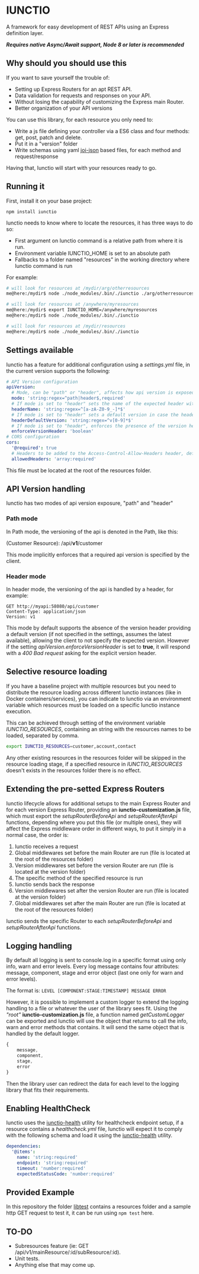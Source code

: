 # IUNCTIO
A framework for easy development of REST APIs using an Express definition layer.

***Requires native Async/Await support, Node 8 or later is recommended***

## Why should you should use this
If you want to save yourself the trouble of:
- Setting up Express Routers for an apt REST API.
- Data validation for requests and responses on your API.
- Without losing the capability of customizing the Express main Router.
- Better organization of your API versions

You can use this library, for each resource you only need to:

- Write a js file defining your controller via a ES6 class and four methods: get, post, patch and delete.
- Put it in a "version" folder
- Write schemas using yaml [joi-json](https://github.com/vandium-io/joi-json) based files, for each method and request/response

Having that, Iunctio will start with your resources ready to go.

## Running it
First, install it on your base project:

```
npm install iunctio
```

Iunctio needs to know where to locate the resources, it has three ways to do so:

- First argument on Iunctio command is a relative path from where it is run.
- Environment variable IUNCTIO_HOME is set to an absolute path
- Fallbacks to a folder named "resources" in the working directory where Iunctio command is run

For example:

```bash
# will look for resources at /mydir/arg/otherresources
me@here:/mydir$ node ./node_modules/.bin/./iunctio ./arg/otherresources

# will look for resources at /anywhere/myresources
me@here:/mydir$ export IUNCTIO_HOME=/anywhere/myresources
me@here:/mydir$ node ./node_modules/.bin/./iunctio

# will look for resources at /mydir/resources
me@here:/mydir$ node ./node_modules/.bin/./iunctio
```

## Settings available
Iunctio has a feature for additional configuration using a *settings.yml* file, in the current version supports the following:

```yaml
# API Version configuration
apiVersion:
  # Mode, can be "path" or "header", affects how api version is exposed and expected
  mode: 'string:regex=^path|header$,required'
  # If mode is set to "header" sets the name of the expected header with version
  headerName: 'string:regex=^[a-zA-Z0-9_-]*$'
  # If mode is set to "header" sets a default version in case the header is not sent
  headerDefaultVersion: 'string:regex=^v[0-9]*$'
  # If mode is set to "header", enforces the presence of the version header in each request (default is false)
  enforceVersionHeader: 'boolean'
# CORS configuration
cors:
  '@required': true
  # Headers to be added to the Access-Control-Allow-Headers header, default is no headers
  allowedHeaders: 'array:required'
```

This file must be located at the root of the resources folder.

## API Version handling
Iunctio has two modes of api version exposure, "path" and "header"

### Path mode
In Path mode, the versioning of the api is denoted in the Path, like this:

(Customer Resource): /api/**v1**/customer

This mode implicitly enforces that a required api version is specified by the client.

### Header mode
In header mode, the versioning of the api is handled by a header, for example:

```http
GET http://myapi:58080/api/customer
Content-Type: application/json
Version: v1
```

This mode by default supports the absence of the version header providing a default version (if not specified in the settings, assumes the latest available), allowing the client to not specify the expected version. However if the setting *apiVersion.enforceVersionHeader* is set to **true**, it will respond with a *400 Bad request* asking for the explicit version header.

## Selective resource loading
If you have a baseline project with multiple resources but you need to distribute the resource loading across different Iunctio instances (like in Docker containers/services), you can indicate to Iunctio via an environment variable which resources must be loaded on a specific Iunctio instance execution.

This can be achieved through setting of the environment variable *IUNCTIO_RESOURCES*, containing an string with the resources names to be loaded, separated by comma.

```bash
export IUNCTIO_RESOURCES=customer,account,contact
```

Any other existing resources in the resources folder will be skipped in the resource loading stage, if a specified resource in *IUNCTIO_RESOURCES* doesn't exists in the resources folder there is no effect.

## Extending the pre-setted Express Routers
Iunctio lifecycle allows for additional setups to the main Express Router and for each version Express Router, providing an **iunctio-customization.js** file, which must export the *setupRouterBeforeApi* and *setupRouterAfterApi* functions, depending where you put this file (or multiple ones), they will affect the Express middleware order in different ways, to put it simply in a normal case, the order is:

1. Iunctio receives a request
2. Global middlewares set before the main Router are run (file is located at the root of the resources folder)
3. Version middlewares set before the version Router are run (file is located at the version folder)
4. The specific method of the specified resource is run
5. Iunctio sends back the response
6. Version middlewares set after the version Router are run (file is located at the version folder)
7. Global middlewares set after the main Router are run (file is located at the root of the resources folder)

Iunctio sends the specific Router to each *setupRouterBeforeApi* and *setupRouterAfterApi* functions.

## Logging handling 
By default all logging is sent to console.log in a specific format using only info, warn and error levels.
Every log message contains four attributes: message, component, stage and error object (last one only for warn and error levels).

The format is: `LEVEL [COMPONENT:STAGE:TIMESTAMP] MESSAGE ERROR`

However, it is possible to implement a custom logger to extend the logging handling to a file or whatever the user of the library sees fit. Using the *"root"* **iunctio-customization.js** file, a function named *getCustomLogger* can be exported and Iunctio will use the object that returns to call the info, warn and error methods that contains. It will send the same object that is handled by the default logger.
```js
{
    message,
    component,
    stage,
    error
}
```

Then the library user can redirect the data for each level to the logging library that fits their requirements.

## Enabling HealthCheck
Iunctio uses the [iunctio-health](https://github.com/arthmoeros/iunctio-health) utility for healthcheck endpoint setup, if a resource contains a *healthcheck.yml* file, Iunctio will expect it to comply with the following schema and load it using the [iunctio-health](https://github.com/arthmoeros/iunctio-health) utility.

```yaml
dependencies:
  '@items':
    name: 'string:required'
    endpoint: 'string:required'
    timeout: 'number:required'
    expectedStatusCode: 'number:required'
```

## Provided Example
In this repository the folder [libtest](libtest) contains a resources folder and a sample http GET request to test it, it can be run using `npm test` here.

## TO-DO

- Subresources feature (ie: GET /api/v1/mainResource/:id/subResource/:id).
- Unit tests.
- Anything else that may come up.
